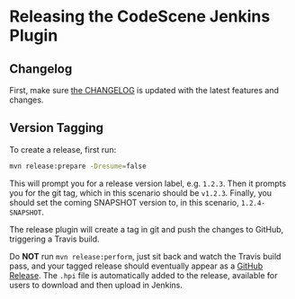 # Releasing the CodeScene Jenkins Plugin

## Changelog

First, make sure [the CHANGELOG](README.md#changelog) is updated with the
latest features and changes.

## Version Tagging

To create a release, first run:

``` bash
mvn release:prepare -Dresume=false
```

This will prompt you for a release version label, e.g. `1.2.3`. Then it prompts
you for the git tag, which in this scenario should be `v1.2.3`. Finally, you
should set the coming SNAPSHOT version to, in this scenario, `1.2.4-SNAPSHOT`.

The release plugin will create a tag in git and push the changes to GitHub,
triggering a Travis build.

Do **NOT** run `mvn release:perform`, just sit back and watch the Travis build
pass, and your tagged release should eventually appear as a [GitHub
Release](https://github.com/empear-analytics/codescene-jenkins-plugin/releases).
The `.hpi` file is automatically added to the release, available for users to
download and then upload in Jenkins.
